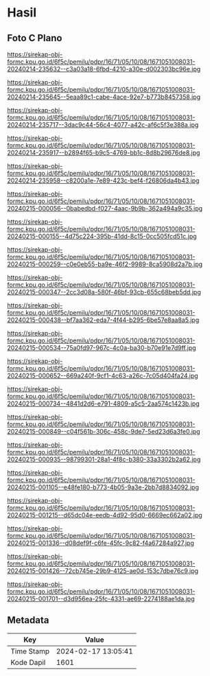 # Hasil

## Foto C Plano

https://sirekap-obj-formc.kpu.go.id/6f5c/pemilu/pdpr/16/71/05/10/08/1671051008031-20240214-235632--c3a03a18-6fbd-4210-a30e-d002303bc96e.jpg

https://sirekap-obj-formc.kpu.go.id/6f5c/pemilu/pdpr/16/71/05/10/08/1671051008031-20240214-235645--5eaa89c1-cabe-4ace-92e7-b773b8457358.jpg

https://sirekap-obj-formc.kpu.go.id/6f5c/pemilu/pdpr/16/71/05/10/08/1671051008031-20240214-235717--3dac9c44-56c4-4077-a42c-af6c5f3e388a.jpg

https://sirekap-obj-formc.kpu.go.id/6f5c/pemilu/pdpr/16/71/05/10/08/1671051008031-20240214-235917--b2894f65-b9c5-4769-bb1c-8d8b29676de8.jpg

https://sirekap-obj-formc.kpu.go.id/6f5c/pemilu/pdpr/16/71/05/10/08/1671051008031-20240214-235958--c8200a1e-7e89-423c-bef4-f26806da4b43.jpg

https://sirekap-obj-formc.kpu.go.id/6f5c/pemilu/pdpr/16/71/05/10/08/1671051008031-20240215-000056--0babedbd-f027-4aac-9b9b-362a494a9c35.jpg

https://sirekap-obj-formc.kpu.go.id/6f5c/pemilu/pdpr/16/71/05/10/08/1671051008031-20240215-000155--4d75c224-395b-41dd-8c15-0cc505fcd51c.jpg

https://sirekap-obj-formc.kpu.go.id/6f5c/pemilu/pdpr/16/71/05/10/08/1671051008031-20240215-000259--c0e0eb55-ba9e-46f2-9989-8ca5908d2a7b.jpg

https://sirekap-obj-formc.kpu.go.id/6f5c/pemilu/pdpr/16/71/05/10/08/1671051008031-20240215-000347--2cc3d08a-580f-46bf-93cb-655c68beb5dd.jpg

https://sirekap-obj-formc.kpu.go.id/6f5c/pemilu/pdpr/16/71/05/10/08/1671051008031-20240215-000438--bf7aa362-eda7-4f44-b295-6be57e8aa8a5.jpg

https://sirekap-obj-formc.kpu.go.id/6f5c/pemilu/pdpr/16/71/05/10/08/1671051008031-20240215-000534--75a0fd97-967c-4c0a-ba30-b70e91e7d9ff.jpg

https://sirekap-obj-formc.kpu.go.id/6f5c/pemilu/pdpr/16/71/05/10/08/1671051008031-20240215-000652--669a240f-9cf1-4c63-a26c-7c05d404fa24.jpg

https://sirekap-obj-formc.kpu.go.id/6f5c/pemilu/pdpr/16/71/05/10/08/1671051008031-20240215-000734--4841d2d6-e791-4809-a5c5-2aa574c1423b.jpg

https://sirekap-obj-formc.kpu.go.id/6f5c/pemilu/pdpr/16/71/05/10/08/1671051008031-20240215-000849--c04f561b-306c-458c-9de7-5ed23d6a3fe0.jpg

https://sirekap-obj-formc.kpu.go.id/6f5c/pemilu/pdpr/16/71/05/10/08/1671051008031-20240215-000935--98799301-28a1-4f8c-b380-33a3302b2a62.jpg

https://sirekap-obj-formc.kpu.go.id/6f5c/pemilu/pdpr/16/71/05/10/08/1671051008031-20240215-001105--e48fe180-b773-4b05-9a3e-2bb7d8834092.jpg

https://sirekap-obj-formc.kpu.go.id/6f5c/pemilu/pdpr/16/71/05/10/08/1671051008031-20240215-001215--d65dc04e-eedb-4d92-95d0-6669ec662a02.jpg

https://sirekap-obj-formc.kpu.go.id/6f5c/pemilu/pdpr/16/71/05/10/08/1671051008031-20240215-001336--d08def9f-c6fe-45fc-9c82-f4a67284a927.jpg

https://sirekap-obj-formc.kpu.go.id/6f5c/pemilu/pdpr/16/71/05/10/08/1671051008031-20240215-001426--72cb745e-29b9-4125-ae0d-153c7dbe76c9.jpg

https://sirekap-obj-formc.kpu.go.id/6f5c/pemilu/pdpr/16/71/05/10/08/1671051008031-20240215-001701--d3d956ea-25fc-4331-ae69-2274188ae1da.jpg


## Metadata

| Key        | Value               |
| ---------- | ------------------- |
| Time Stamp | 2024-02-17 13:05:41 |
| Kode Dapil | 1601                |



